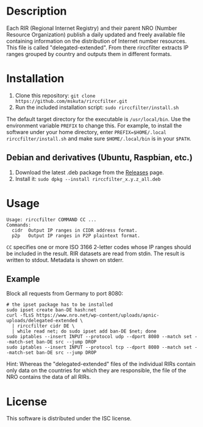 Description
===========

Each RIR (Regional Internet Registry) and their parent NRO (Number Resource Organization) publish a daily updated and freely available file containing information on the distribution of Internet number resources. This file is called "delegated-extended". From there rirccfilter extracts IP ranges grouped by country and outputs them in different formats.


Installation
============

1. Clone this repository: `git clone https://github.com/mskuta/rirccfilter.git`
2. Run the included installation script: `sudo rirccfilter/install.sh`

The default target directory for the executable is `/usr/local/bin`. Use the environment variable `PREFIX` to change this. For example, to install the software under your home directory, enter `PREFIX=$HOME/.local rirccfilter/install.sh` and make sure `$HOME/.local/bin` is in your `$PATH`.

Debian and derivatives (Ubuntu, Raspbian, etc.) 
-----------------------------------------------

1. Download the latest .deb package from the [Releases](https://github.com/mskuta/rirccfilter/releases/latest) page.
2. Install it: `sudo dpkg --install rirccfilter_x.y.z_all.deb`


Usage
=====

```
Usage: rirccfilter COMMAND CC ...
Commands:
  cidr  Output IP ranges in CIDR address format.
  p2p   Output IP ranges in P2P plaintext format.
```

`CC` specifies one or more ISO 3166 2-letter codes whose IP ranges should be included in the result. RIR datasets are read from stdin. The result is written to stdout. Metadata is shown on stderr.

Example
-------

Block all requests from Germany to port 8080:
```shell
# the ipset package has to be installed
sudo ipset create ban-DE hash:net
curl -fLsS https://www.nro.net/wp-content/uploads/apnic-uploads/delegated-extended \
  | rirccfilter cidr DE \
  | while read net; do sudo ipset add ban-DE $net; done
sudo iptables --insert INPUT --protocol udp --dport 8080 --match set --match-set ban-DE src --jump DROP
sudo iptables --insert INPUT --protocol tcp --dport 8080 --match set --match-set ban-DE src --jump DROP
```

Hint: Whereas the "delegated-extended" files of the individual RIRs contain only data on the countries for which they are responsible, the file of the NRO contains the data of all RIRs.


License
=======

This software is distributed under the ISC license.



